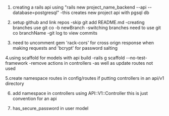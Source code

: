 1. creating a rails api using "rails new project_name_backend --api --database=postgresql"
    -this creates new project api with pgsql db

2. setup github and link repos
    -skip git add README.md
    -creating branches use git co -b newBranch
    -switching branches need to use git co branchName
    -git log to view commits

3. need to uncomment gem 'rack-cors' for cross orign response when making requests and 'bcrypt' for password salting

4.using scaffold for models with api build
    -rails g scaffold --no-test-framework
    -remove actions in controllers
    -as well as update routes not used

5.create namespace routes in config/routes if putting controllers in an api/v1 directory

6. add namespace in controllers using API::V1::Controller this is just convention for an api

7. has_secure_password in user model